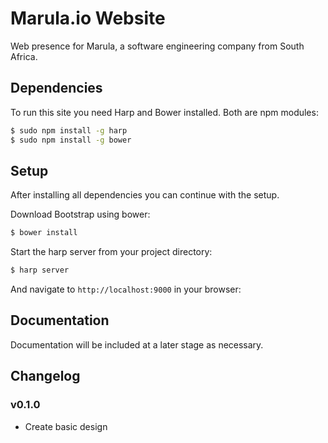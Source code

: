 # Marula.io Website
Web presence for Marula, a software engineering company from South Africa.

## Dependencies

To run this site you need Harp and Bower installed.
Both are npm modules:

```sh
$ sudo npm install -g harp
$ sudo npm install -g bower
```
## Setup

After installing all dependencies you can continue with the setup.

Download Bootstrap using bower:

```sh
$ bower install
```

Start the harp server from your project directory:

```sh
$ harp server
```

And navigate to `http://localhost:9000` in your browser:

## Documentation

Documentation will be included at a later stage as necessary.

## Changelog

### v0.1.0

- Create basic design 
